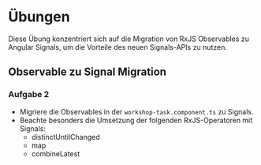 # Übungen



Diese Übung konzentriert sich auf die Migration von RxJS Observables zu Angular Signals, um die Vorteile des neuen Signals-APIs zu nutzen.


## Observable zu Signal Migration

### Aufgabe 2

- Migriere die Observables in der `workshop-task.component.ts` zu Signals.
- Beachte besonders die Umsetzung der folgenden RxJS-Operatoren mit Signals:
  - distinctUntilChanged
  - map
  - combineLatest



<div style="page-break-after: always;"></div>